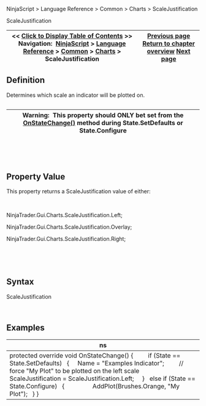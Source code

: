 ﻿


NinjaScript \> Language Reference \> Common \> Charts \> ScaleJustification






















ScaleJustification







| \<\< [Click to Display Table of Contents](scalejustification.md) \>\> **Navigation:**     [NinjaScript](ninjascript.md) \> [Language Reference](language_reference_wip.md) \> [Common](common.md) \> [Charts](chart.md) \> ScaleJustification | [Previous page](isseparatezorder.md) [Return to chapter overview](chart.md) [Next page](stroke_class.md) |
| --- | --- |











## Definition


Determines which scale an indicator will be plotted on.


## 




| Warning:  This property should ONLY bet set from the [OnStateChange()](onstatechange.md) method during State.SetDefaults or State.Configure |
| --- |



 


 


## Property Value


This property returns a ScaleJustification value of either:


 


NinjaTrader.Gui.Charts.ScaleJustification.Left;  

NinjaTrader.Gui.Charts.ScaleJustification.Overlay;  

NinjaTrader.Gui.Charts.ScaleJustification.Right;


 


 


## Syntax


ScaleJustification


 


## Examples




| ns |
| --- |
| protected override void OnStateChange() {          if (State \=\= State.SetDefaults)    {      Name \= "Examples Indicator";           // force "My Plot" to be plotted on the left scale      ScaleJustification \= ScaleJustification.Left;      }    else if (State \=\= State.Configure)    {                  AddPlot(Brushes.Orange, "My Plot");    } } |









